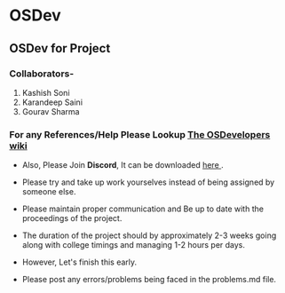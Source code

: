 # OSDev
## OSDev for Project

### Collaborators-
1. Kashish Soni
1. Karandeep Saini
1. Gourav Sharma

### For any References/Help Please Lookup <a href="https://wiki.osdev.org">The OSDevelopers wiki</a>

- Also, Please Join <b>Discord</b>, It can be downloaded <a href="https://discordapp.com/"> here </a>.
- Please try and take up work yourselves instead of being assigned by someone else.
- Please maintain proper communication and Be up to date with the proceedings of the project.
- The duration of the project should by approximately 2-3 weeks going along with college timings and managing 1-2 hours per days.
- However, Let's finish this early.

- Please post any errors/problems being faced in the problems.md file.
